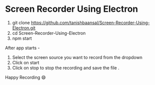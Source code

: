 # Screen Recorder Using Electron

1. git clone https://github.com/tanishbaansal/Screen-Recorder-Using-Electron.git
2. cd Screen-Recorder-Using-Electron
3. npm start

After app starts -
1. Select the screen source you want to record from the dropdown 
2. Click on start 
3. Click on stop to stop the recording and save the file .

Happy Recording 😄 

